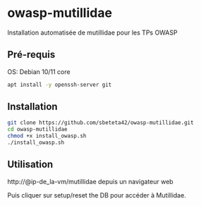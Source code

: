 # owasp-mutillidae
Installation automatisée de mutillidae pour les TPs OWASP

## Pré-requis
OS: Debian 10/11 core
```bash
apt install -y openssh-server git 
```

## Installation
```bash
git clone https://github.com/sbeteta42/owasp-mutillidae.git
cd owasp-mutillidae
chmod +x install_owasp.sh
./install_owasp.sh
```

## Utilisation
http://@ip-de_la-vm/mutillidae depuis un navigateur web

Puis cliquer sur setup/reset the DB pour accéder à Mutillidae.

